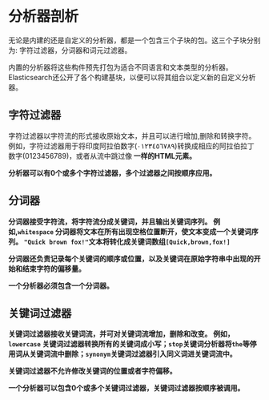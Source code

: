 # 分析器剖析
无论是内建的还是自定义的分析器，都是一个包含三个子块的包。这三个子块分别为: 字符过滤器，分词器和词元过滤器。 

内置的分析器将这些构件预先打包为适合不同语言和文本类型的分析器。Elasticsearch还公开了各个构建基块，以便可以将其组合以定义新的自定义分析器。

## 字符过滤器
字符过滤器以字符流的形式接收原始文本，并且可以进行增加,删除和转换字符。 例如，字符过滤器用于将印度阿拉伯数字(٠‎١٢٣٤٥٦٧٨‎٩‎)转换成相应的阿拉伯拉丁数字(0123456789)，或者从流中跳过像<b> 一样的HTML元素。 

分析器可以有0个或多个字符过滤器，多个过滤器之间按顺序应用。 

## 分词器
分词器接受字符流，将字符流分成关键词，并且输出关键词序列。 例如,```whitespace``` 分词器将文本在所有出现空格位置断开，使文本变成一个关键词序列。 ```"Quick brown fox!"```文本将转化成关键词数组```[Quick,brown,fox!]```

分词器还负责记录每个关键词的顺序或位置，以及关键词在原始字符串中出现的开始和结束字符的偏移量。

一个分析器必须包含一个分词器。 

## 关键词过滤器
关键词过滤器接收关键词流，并可对关键词流增加，删除和改变。 例如，```lowercase``` 关键词过滤器转换所有的关键词成小写；```stop```关键词分析器将```the```等停用词从关键词流中删除；```synonym```关键词过滤器引入同义词进关键词流中。 

关键词过滤器不允许修改关键词的位置或者字符偏移。

一个分析器可以包含0个或多个关键词过滤器，关键词过滤器按顺序被调用。 